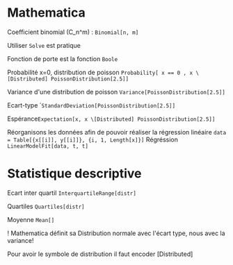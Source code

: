 # Mathematica 

Coefficient binomial (C_n^m) : `Binomial[n, m]` 

Utiliser `Solve` est pratique

Fonction de porte est la fonction `Boole`

Probabilité x=0, distribution de poisson  `Probability[ x == 0 , x \[Distributed] PoissonDistribution[2.5]]`

Variance d'une distribution de poisson `Variance[PoissonDistribution[2.5]]`

Ecart-type ´`StandardDeviation[PoissonDistribution[2.5]]`

Espérance`Expectation[x, x \[Distributed] PoissonDistribution[2.5]]`

Réorganisons les données afin de pouvoir réaliser la régression linéaire `data = Table[{x[[i]], y[[i]]}, {i, 1, Length[x]}]`
Régréssion `LinearModelFit[data, t, t]`

# Statistique descriptive

Ecart inter quartil `InterquartileRange[distr]`

Quartiles `Quartiles[distr]`

Moyenne `Mean[]`


! Mathematica définit sa Distribution normale avec l'écart type, nous avec la variance! 

Pour avoir le symbole de distribution il faut encoder \[Distributed]

